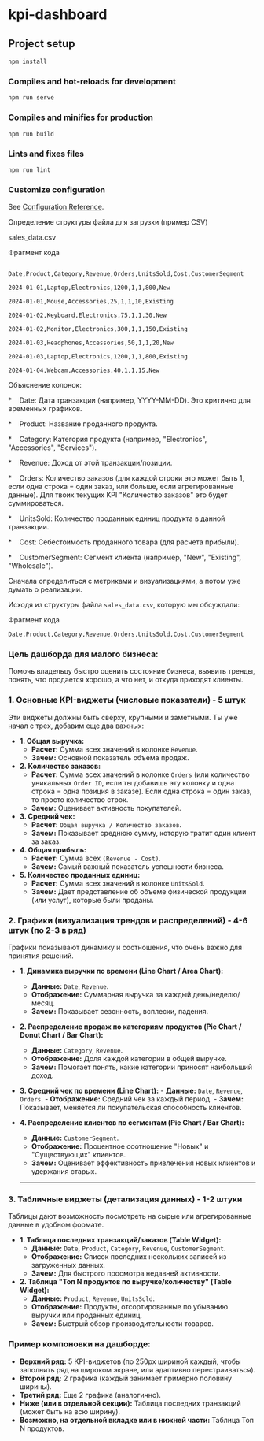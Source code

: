 # kpi-dashboard

## Project setup
```
npm install
```

### Compiles and hot-reloads for development
```
npm run serve
```

### Compiles and minifies for production
```
npm run build
```

### Lints and fixes files
```
npm run lint
```

### Customize configuration
See [Configuration Reference](https://cli.vuejs.org/config/).


Определение структуры файла для загрузки (пример CSV)

sales_data.csv

Фрагмент кода
  
```

Date,Product,Category,Revenue,Orders,UnitsSold,Cost,CustomerSegment

2024-01-01,Laptop,Electronics,1200,1,1,800,New

2024-01-01,Mouse,Accessories,25,1,1,10,Existing

2024-01-02,Keyboard,Electronics,75,1,1,30,New

2024-01-02,Monitor,Electronics,300,1,1,150,Existing

2024-01-03,Headphones,Accessories,50,1,1,20,New

2024-01-03,Laptop,Electronics,1200,1,1,800,Existing

2024-01-04,Webcam,Accessories,40,1,1,15,New

```
  

Объяснение колонок:

*     Date: Дата транзакции (например, YYYY-MM-DD). Это критично для временных графиков.

*    Product: Название проданного продукта.

*    Category: Категория продукта (например, "Electronics", "Accessories", "Services").

*    Revenue: Доход от этой транзакции/позиции.

*    Orders: Количество заказов (для каждой строки это может быть 1, если одна строка = один заказ, или больше, если агрегированные данные). Для твоих текущих KPI "Количество заказов" это будет суммироваться.

*    UnitsSold: Количество проданных единиц продукта в данной транзакции.

*    Cost: Себестоимость проданного товара (для расчета прибыли).

*    CustomerSegment: Сегмент клиента (например, "New", "Existing", "Wholesale").

Сначала определиться с метриками и визуализациями, а потом уже думать о реализации.

Исходя из структуры файла `sales_data.csv`, которую мы обсуждали:

Фрагмент кода

```
Date,Product,Category,Revenue,Orders,UnitsSold,Cost,CustomerSegment
```

### Цель дашборда для малого бизнеса:

Помочь владельцу быстро оценить состояние бизнеса, выявить тренды, понять, что продается хорошо, а что нет, и откуда приходят клиенты.

### 1. Основные KPI-виджеты (числовые показатели) - 5 штук

Эти виджеты должны быть сверху, крупными и заметными. Ты уже начал с трех, добавим еще два важных:

- **1. Общая выручка:**
    - **Расчет:** Сумма всех значений в колонке `Revenue`.
    - **Зачем:** Основной показатель объема продаж.
- **2. Количество заказов:**
    - **Расчет:** Сумма всех значений в колонке `Orders` (или количество уникальных `Order ID`, если ты добавишь эту колонку и одна строка = одна позиция в заказе). Если одна строка = один заказ, то просто количество строк.
    - **Зачем:** Оценивает активность покупателей.
- **3. Средний чек:**
    - **Расчет:** `Общая выручка / Количество заказов`.
    - **Зачем:** Показывает среднюю сумму, которую тратит один клиент за заказ.
- **4. Общая прибыль:**
    - **Расчет:** Сумма всех `(Revenue - Cost)`.
    - **Зачем:** Самый важный показатель успешности бизнеса.
- **5. Количество проданных единиц:**
    - **Расчет:** Сумма всех значений в колонке `UnitsSold`.
    - **Зачем:** Дает представление об объеме физической продукции (или услуг), которые были проданы.

### 2. Графики (визуализация трендов и распределений) - 4-6 штук (по 2-3 в ряд)

Графики показывают динамику и соотношения, что очень важно для принятия решений. 

- **1. Динамика выручки по времени (Line Chart / Area Chart):**
    
    - **Данные:** `Date`, `Revenue`.
    - **Отображение:** Суммарная выручка за каждый день/неделю/месяц.
    - **Зачем:** Показывает сезонность, всплески, падения.
- **2. Распределение продаж по категориям продуктов (Pie Chart / Donut Chart / Bar Chart):**
    
    - **Данные:** `Category`, `Revenue`.
    - **Отображение:** Доля каждой категории в общей выручке.
    - **Зачем:** Помогает понять, какие категории приносят наибольший доход.
- **3. Средний чек по времени (Line Chart):**
        - **Данные:** `Date`, `Revenue`, `Orders`.
        - **Отображение:** Средний чек за каждый период.
        - **Зачем:** Показывает, меняется ли покупательская способность клиентов.
- **4. Распределение клиентов по сегментам (Pie Chart / Bar Chart):**
    
    - **Данные:** `CustomerSegment`.
    - **Отображение:** Процентное соотношение "Новых" и "Существующих" клиентов.
    - **Зачем:** Оценивает эффективность привлечения новых клиентов и удержания старых.
    
    ---

### 3. Табличные виджеты (детализация данных) - 1-2 штуки

Таблицы дают возможность посмотреть на сырые или агрегированные данные в удобном формате.

- **1. Таблица последних транзакций/заказов (Table Widget):**
    - **Данные:** `Date`, `Product`, `Category`, `Revenue`, `CustomerSegment`.
    - **Отображение:** Список последних нескольких записей из загруженных данных.
    - **Зачем:** Для быстрого просмотра недавней активности.
- **2. Таблица "Топ N продуктов по выручке/количеству" (Table Widget):**
    - **Данные:** `Product`, `Revenue`, `UnitsSold`.
    - **Отображение:** Продукты, отсортированные по убыванию выручки или проданных единиц.
    - **Зачем:** Быстрый обзор производительности товаров.

### Пример компоновки на дашборде:

- **Верхний ряд:** 5 KPI-виджетов (по 250px шириной каждый, чтобы заполнить ряд на широком экране, или адаптивно перестраиваться).
- **Второй ряд:** 2 графика (каждый занимает примерно половину ширины).
- **Третий ряд:** Еще 2 графика (аналогично).
- **Ниже (или в отдельной секции):** Таблица последних транзакций (может быть на всю ширину).
- **Возможно, на отдельной вкладке или в нижней части:** Таблица Топ N продуктов.

